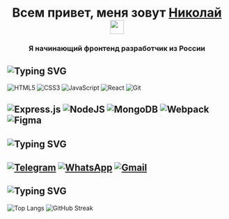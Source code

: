 <h1 align="center">Всем привет, меня зовут <a href="https://github.com/rusgans1" target="_blank">Николай</a> 
<img src="https://github.com/blackcater/blackcater/raw/main/images/Hi.gif" height="32"/></h1>
<h3 align="center">Я начинающий фронтенд разработчик из России</h3>


![Typing SVG](https://readme-typing-svg.herokuapp.com?color=%2336BCF7&lines=Мой+стек)
---
![HTML5](https://img.shields.io/badge/html5-%23E34F26.svg?style=for-the-badge&logo=html5&logoColor=white)
![CSS3](https://img.shields.io/badge/css3-%231572B6.svg?style=for-the-badge&logo=css3&logoColor=white)
![JavaScript](https://img.shields.io/badge/javascript-%23323330.svg?style=for-the-badge&logo=javascript&logoColor=%23F7DF1E)
![React](https://img.shields.io/badge/react-%2320232a.svg?style=for-the-badge&logo=react&logoColor=%2361DAFB)
![Git](https://img.shields.io/badge/git-%23F05033.svg?style=for-the-badge&logo=git&logoColor=white)

![Express.js](https://img.shields.io/badge/express.js-%23404d59.svg?style=for-the-badge&logo=express&logoColor=%2361DAFB)
![NodeJS](https://img.shields.io/badge/node.js-6DA55F?style=for-the-badge&logo=node.js&logoColor=white)
![MongoDB](https://img.shields.io/badge/MongoDB-%234ea94b.svg?style=for-the-badge&logo=mongodb&logoColor=white)
![Webpack](https://img.shields.io/badge/webpack-%238DD6F9.svg?style=for-the-badge&logo=webpack&logoColor=black)
![Figma](https://img.shields.io/badge/figma-%23F24E1E.svg?style=for-the-badge&logo=figma&logoColor=white)
---
![Typing SVG](https://readme-typing-svg.herokuapp.com?color=%2336BCF7&lines=Мои+контакты)
---
<a href="https://t.me/nikolas_petronas" target="_blank">![Telegram](https://img.shields.io/badge/Telegram-2CA5E0?style=for-the-badge&logo=telegram&logoColor=white)</a>
<a href="https://wa.me/79111500052" target="_blank">![WhatsApp](https://img.shields.io/badge/WhatsApp-25D366?style=for-the-badge&logo=whatsapp&logoColor=white)</a>
<a href="mailto:rusgans@icloud.com">![Gmail](https://img.shields.io/badge/Gmail-D14836?style=for-the-badge&logo=gmail&logoColor=white)</a>
---
![Typing SVG](https://readme-typing-svg.herokuapp.com?color=%2336BCF7&lines=Моя+статистика)
---
![Top Langs](https://github-readme-stats.vercel.app/api/top-langs/?username=rusgans1)
![GitHub Streak](https://github-readme-streak-stats.herokuapp.com/?user=rusgans1)
